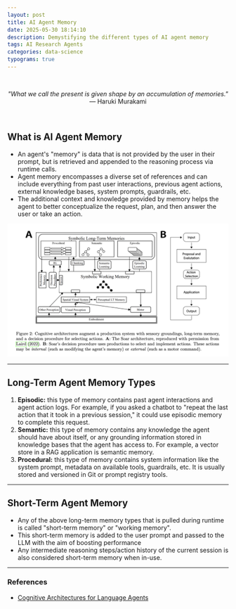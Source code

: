 ```yaml
---
layout: post
title: AI Agent Memory
date: 2025-05-30 18:14:10
description: Demystifying the different types of AI agent memory
tags: AI Research Agents
categories: data-science
typograms: true
---
```


<br>
<p style="text-align: center;">
    <em>"What we call the present is given shape by an accumulation of memories."</em><br>
    — Haruki Murakami
</p>
<br>

## What is AI Agent Memory
* An agent's "memory" is data that is not provided by the user in their prompt, but is retrieved and appended to the reasoning process via runtime calls. 
* Agent memory encompasses a diverse set of references and can include everything from past user interactions, previous agent actions, external knowledge bases, system prompts, guardrails, etc.
* The additional context and knowledge provided by memory helps the agent to better conceptualize the request, plan, and then answer the user or take an action.

<picture align="center">
  <source media="(prefers-color-scheme: dark)" srcset="https://github.com/duncancalvert/duncancalvert.github.io/blob/master/assets/img/agent_memory_post/agent_memory.png">
  <img alt="Agent Memory Diagram" src="https://github.com/duncancalvert/duncancalvert.github.io/blob/master/assets/img/agent_memory_post/agent_memory.png">
</picture>


---
## Long-Term Agent Memory Types
1. **Episodic:** this type of memory contains past agent interactions and agent action logs. For example, if you asked a chatbot to "repeat the last action that it took in a previous session," it could use episodic memory to complete this request.
2. **Semantic:** this type of memory contains any knowledge the agent should have about itself, or any grounding information stored in knowledge bases that the agent has access to. For example, a vector store in a RAG application is semantic memory.
3. **Procedural:** this type of memory contains system information like the system prompt, metadata on available tools, guardrails, etc. It is usually stored and versioned in Git or prompt registry tools.

---
## Short-Term Agent Memory
* Any of the above long-term memory types that is pulled during runtime is called "short-term memory" or "working memory".
* This short-term memory is added to the user prompt and passed to the LLM with the aim of boosting performance
* Any intermediate reasoning steps/action history of the current session is also considered short-term memory when in-use.

---
### References
* [Cognitive Architectures for Language Agents](https://arxiv.org/pdf/2309.02427)


